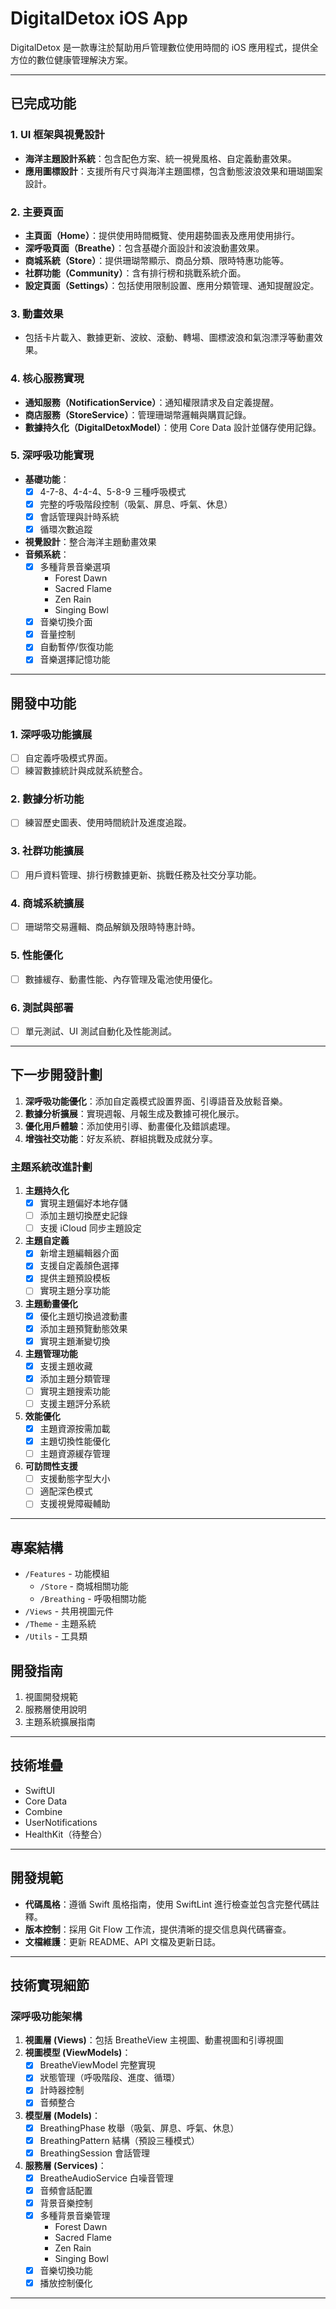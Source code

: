 # DigitalDetox iOS App

DigitalDetox 是一款專注於幫助用戶管理數位使用時間的 iOS 應用程式，提供全方位的數位健康管理解決方案。

---

## 已完成功能

### 1. UI 框架與視覺設計
- **海洋主題設計系統**：包含配色方案、統一視覺風格、自定義動畫效果。
- **應用圖標設計**：支援所有尺寸與海洋主題圖標，包含動態波浪效果和珊瑚圖案設計。

### 2. 主要頁面
- **主頁面（Home）**：提供使用時間概覽、使用趨勢圖表及應用使用排行。
- **深呼吸頁面（Breathe）**：包含基礎介面設計和波浪動畫效果。
- **商城系統（Store）**：提供珊瑚幣顯示、商品分類、限時特惠功能等。
- **社群功能（Community）**：含有排行榜和挑戰系統介面。
- **設定頁面（Settings）**：包括使用限制設置、應用分類管理、通知提醒設定。

### 3. 動畫效果
- 包括卡片載入、數據更新、波紋、滾動、轉場、圖標波浪和氣泡漂浮等動畫效果。

### 4. 核心服務實現
- **通知服務（NotificationService）**：通知權限請求及自定義提醒。
- **商店服務（StoreService）**：管理珊瑚幣邏輯與購買記錄。
- **數據持久化（DigitalDetoxModel）**：使用 Core Data 設計並儲存使用記錄。

### 5. 深呼吸功能實現
- **基礎功能**：
  - [x] 4-7-8、4-4-4、5-8-9 三種呼吸模式
  - [x] 完整的呼吸階段控制（吸氣、屏息、呼氣、休息）
  - [x] 會話管理與計時系統
  - [x] 循環次數追蹤
- **視覺設計**：整合海洋主題動畫效果
- **音頻系統**：
  - [x] 多種背景音樂選項
    - Forest Dawn
    - Sacred Flame
    - Zen Rain
    - Singing Bowl
  - [x] 音樂切換介面
  - [x] 音量控制
  - [x] 自動暫停/恢復功能
  - [x] 音樂選擇記憶功能

---

## 開發中功能

### 1. 深呼吸功能擴展
- [ ] 自定義呼吸模式界面。
- [ ] 練習數據統計與成就系統整合。

### 2. 數據分析功能
- [ ] 練習歷史圖表、使用時間統計及進度追蹤。

### 3. 社群功能擴展
- [ ] 用戶資料管理、排行榜數據更新、挑戰任務及社交分享功能。

### 4. 商城系統擴展
- [ ] 珊瑚幣交易邏輯、商品解鎖及限時特惠計時。

### 5. 性能優化
- [ ] 數據緩存、動畫性能、內存管理及電池使用優化。

### 6. 測試與部署
- [ ] 單元測試、UI 測試自動化及性能測試。

---

## 下一步開發計劃

1. **深呼吸功能優化**：添加自定義模式設置界面、引導語音及放鬆音樂。
2. **數據分析擴展**：實現週報、月報生成及數據可視化展示。
3. **優化用戶體驗**：添加使用引導、動畫優化及錯誤處理。
4. **增強社交功能**：好友系統、群組挑戰及成就分享。

### 主題系統改進計劃

1. **主題持久化**
   - [x] 實現主題偏好本地存儲
   - [ ] 添加主題切換歷史記錄
   - [ ] 支援 iCloud 同步主題設定

2. **主題自定義**
   - [x] 新增主題編輯器介面
   - [x] 支援自定義顏色選擇
   - [x] 提供主題預設模板
   - [ ] 實現主題分享功能

3. **主題動畫優化**
   - [x] 優化主題切換過渡動畫
   - [x] 添加主題預覽動態效果
   - [x] 實現主題漸變切換

4. **主題管理功能**
   - [x] 支援主題收藏
   - [x] 添加主題分類管理
   - [ ] 實現主題搜索功能
   - [ ] 支援主題評分系統

5. **效能優化**
   - [x] 主題資源按需加載
   - [x] 主題切換性能優化
   - [ ] 主題資源緩存管理

6. **可訪問性支援**
   - [ ] 支援動態字型大小
   - [ ] 適配深色模式
   - [ ] 支援視覺障礙輔助

---

## 專案結構
- `/Features` - 功能模組
  - `/Store` - 商城相關功能
  - `/Breathing` - 呼吸相關功能
- `/Views` - 共用視圖元件
- `/Theme` - 主題系統
- `/Utils` - 工具類

## 開發指南
1. 視圖開發規範
2. 服務層使用說明
3. 主題系統擴展指南

---

## 技術堆疊

- SwiftUI
- Core Data
- Combine
- UserNotifications
- HealthKit（待整合）

---

## 開發規範

- **代碼風格**：遵循 Swift 風格指南，使用 SwiftLint 進行檢查並包含完整代碼註釋。
- **版本控制**：採用 Git Flow 工作流，提供清晰的提交信息與代碼審查。
- **文檔維護**：更新 README、API 文檔及更新日誌。

---

## 技術實現細節

### 深呼吸功能架構
1. **視圖層 (Views)**：包括 BreatheView 主視圖、動畫視圖和引導視圖
2. **視圖模型 (ViewModels)**：
   - [x] BreatheViewModel 完整實現
   - [x] 狀態管理（呼吸階段、進度、循環）
   - [x] 計時器控制
   - [x] 音頻整合
3. **模型層 (Models)**：
   - [x] BreathingPhase 枚舉（吸氣、屏息、呼氣、休息）
   - [x] BreathingPattern 結構（預設三種模式）
   - [x] BreathingSession 會話管理
4. **服務層 (Services)**：
   - [x] BreatheAudioService 白噪音管理
   - [x] 音頻會話配置
   - [x] 背景音樂控制
   - [x] 多種背景音樂管理
     - Forest Dawn
     - Sacred Flame
     - Zen Rain
     - Singing Bowl
   - [x] 音樂切換功能
   - [x] 播放控制優化

---